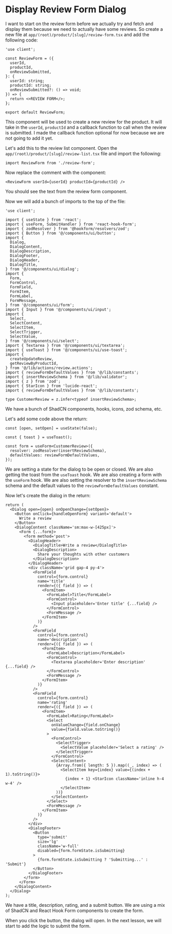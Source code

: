 # Display Review Form Dialog

I want to start on the review form before we actually try and fetch and display them because we need to actually have some reviews. So create a new file at `app/(root)/product/[slug]/review-form.tsx` and add the following code:

```tsx
'use client';

const ReviewForm = ({
  userId,
  productId,
  onReviewSubmitted,
}: {
  userId: string;
  productId: string;
  onReviewSubmitted?: () => void;
}) => {
  return <>REVIEW FORM</>;
};

export default ReviewForm;
```

This component will be used to create a new review for the product. It will take in the `userId`, `productId` and a callback function to call when the review is submitted.
I made the callback function optional for now because we are not going to add it yet.

Let's add this to the review list component. Open the `app/(root)/product/[slug]/review-list.tsx` file and import the following:

```tsx
import ReviewForm from './review-form';
```

Now replace the comment with the component:

```tsx
<ReviewForm userId={userId} productId={productId} />
```

You should see the text from the review form component.

Now we will add a bunch of imports to the top of the file:

```tsx
'use client';

import { useState } from 'react';
import { useForm, SubmitHandler } from 'react-hook-form';
import { zodResolver } from '@hookform/resolvers/zod';
import { Button } from '@/components/ui/button';
import {
  Dialog,
  DialogContent,
  DialogDescription,
  DialogFooter,
  DialogHeader,
  DialogTitle,
} from '@/components/ui/dialog';
import {
  Form,
  FormControl,
  FormField,
  FormItem,
  FormLabel,
  FormMessage,
} from '@/components/ui/form';
import { Input } from '@/components/ui/input';
import {
  Select,
  SelectContent,
  SelectItem,
  SelectTrigger,
  SelectValue,
} from '@/components/ui/select';
import { Textarea } from '@/components/ui/textarea';
import { useToast } from '@/components/ui/use-toast';
import {
  createUpdateReview,
  getReviewByProductId,
} from '@/lib/actions/review.actions';
import { reviewFormDefaultValues } from '@/lib/constants';
import { insertReviewSchema } from '@/lib/validator';
import { z } from 'zod';
import { StarIcon } from 'lucide-react';
import { reviewFormDefaultValues } from '@/lib/constants';

type CustomerReview = z.infer<typeof insertReviewSchema>;
```

We have a bunch of ShadCN components, hooks, icons, zod schema, etc.

Let's add some code above the return:

```tsx
const [open, setOpen] = useState(false);

const { toast } = useToast();

const form = useForm<CustomerReview>({
  resolver: zodResolver(insertReviewSchema),
  defaultValues: reviewFormDefaultValues,
});
```

We are setting a state for the dialog to be open or closed. We are also getting the toast from the `useToast` hook. We are also creating a form with the `useForm` hook. We are also setting the resolver to the `insertReviewSchema` schema and the default values to the `reviewFormDefaultValues` constant.

Now let's create the dialog in the return:

```tsx
return (
  <Dialog open={open} onOpenChange={setOpen}>
    <Button onClick={handleOpenForm} variant='default'>
      Write a review
    </Button>
    <DialogContent className='sm:max-w-[425px]'>
      <Form {...form}>
        <form method='post'>
          <DialogHeader>
            <DialogTitle>Write a review</DialogTitle>
            <DialogDescription>
              Share your thoughts with other customers
            </DialogDescription>
          </DialogHeader>
          <div className='grid gap-4 py-4'>
            <FormField
              control={form.control}
              name='title'
              render={({ field }) => (
                <FormItem>
                  <FormLabel>Title</FormLabel>
                  <FormControl>
                    <Input placeholder='Enter title' {...field} />
                  </FormControl>
                  <FormMessage />
                </FormItem>
              )}
            />
            <FormField
              control={form.control}
              name='description'
              render={({ field }) => (
                <FormItem>
                  <FormLabel>Description</FormLabel>
                  <FormControl>
                    <Textarea placeholder='Enter description' {...field} />
                  </FormControl>
                  <FormMessage />
                </FormItem>
              )}
            />
            <FormField
              control={form.control}
              name='rating'
              render={({ field }) => (
                <FormItem>
                  <FormLabel>Rating</FormLabel>
                  <Select
                    onValueChange={field.onChange}
                    value={field.value.toString()}
                  >
                    <FormControl>
                      <SelectTrigger>
                        <SelectValue placeholder='Select a rating' />
                      </SelectTrigger>
                    </FormControl>
                    <SelectContent>
                      {Array.from({ length: 5 }).map((_, index) => (
                        <SelectItem key={index} value={(index + 1).toString()}>
                          {index + 1} <StarIcon className='inline h-4 w-4' />
                        </SelectItem>
                      ))}
                    </SelectContent>
                  </Select>
                  <FormMessage />
                </FormItem>
              )}
            />
          </div>
          <DialogFooter>
            <Button
              type='submit'
              size='lg'
              className='w-full'
              disabled={form.formState.isSubmitting}
            >
              {form.formState.isSubmitting ? 'Submitting...' : 'Submit'}
            </Button>
          </DialogFooter>
        </form>
      </Form>
    </DialogContent>
  </Dialog>
);
```

We have a title, description, rating, and a submit button. We are using a mix of ShadCN and React Hook Form components to create the form.

When you click the button, the dialog will open. In the next lesson, we will start to add the logic to submit the form.
